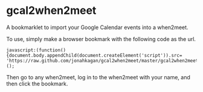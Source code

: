 # gcal2when2meet

A bookmarklet to import your Google Calendar events into a when2meet.

To use, simply make a browser bookmark with the following code as the url.

```
javascript:(function(){document.body.appendChild(document.createElement('script')).src=
'https://raw.github.com/jonahkagan/gcal2when2meet/master/gcal2when2meet.js';})();
```

Then go to any when2meet, log in to the when2meet with your name, and then
click the bookmark.
